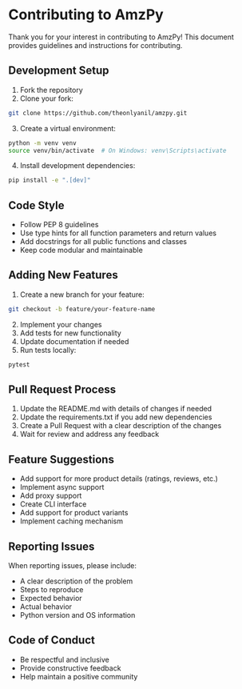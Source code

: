 # Contributing to AmzPy

Thank you for your interest in contributing to AmzPy! This document provides guidelines and instructions for contributing.

## Development Setup

1. Fork the repository
2. Clone your fork:

```bash
git clone https://github.com/theonlyanil/amzpy.git
```

3. Create a virtual environment:

```bash
python -m venv venv
source venv/bin/activate  # On Windows: venv\Scripts\activate
```

4. Install development dependencies:

```bash
pip install -e ".[dev]"
```

## Code Style

- Follow PEP 8 guidelines
- Use type hints for all function parameters and return values
- Add docstrings for all public functions and classes
- Keep code modular and maintainable

## Adding New Features

1. Create a new branch for your feature:

```bash
git checkout -b feature/your-feature-name
```

2. Implement your changes
3. Add tests for new functionality
4. Update documentation if needed
5. Run tests locally:

```bash
pytest
```

## Pull Request Process

1. Update the README.md with details of changes if needed
2. Update the requirements.txt if you add new dependencies
3. Create a Pull Request with a clear description of the changes
4. Wait for review and address any feedback

## Feature Suggestions

- Add support for more product details (ratings, reviews, etc.)
- Implement async support
- Add proxy support
- Create CLI interface
- Add support for product variants
- Implement caching mechanism

## Reporting Issues

When reporting issues, please include:

- A clear description of the problem
- Steps to reproduce
- Expected behavior
- Actual behavior
- Python version and OS information

## Code of Conduct

- Be respectful and inclusive
- Provide constructive feedback
- Help maintain a positive community